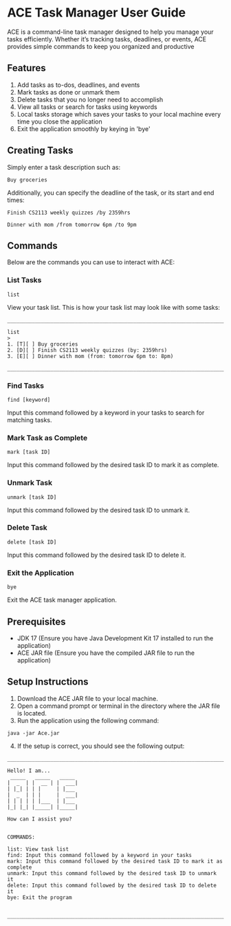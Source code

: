 # ACE Task Manager User Guide

ACE is a command-line task manager designed to help you manage your tasks efficiently. Whether it’s tracking tasks, deadlines, or events, ACE provides simple commands to keep you organized and productive


## Features

1. Add tasks as to-dos, deadlines, and events
2. Mark tasks as done or unmark them
3. Delete tasks that you no longer need to accomplish
4. View all tasks or search for tasks using keywords
5. Local tasks storage which saves your tasks to your local machine every time you close the application
6. Exit the application smoothly by keying in 'bye'


## Creating Tasks

Simply enter a task description such as:
```
Buy groceries
```

Additionally, you can specify the deadline of the task, or its start and end times:
```
Finish CS2113 weekly quizzes /by 2359hrs
```
```
Dinner with mom /from tomorrow 6pm /to 9pm
```

## Commands

Below are the commands you can use to interact with ACE:


### List Tasks
```
list
```  
View your task list. This is how your task list may look like with some tasks:
```
________________________________________________________________________________

list
>
1. [T][ ] Buy groceries
2. [D][ ] Finish CS2113 weekly quizzes (by: 2359hrs)
3. [E][ ] Dinner with mom (from: tomorrow 6pm to: 8pm)

________________________________________________________________________________
```

### Find Tasks
```
find [keyword]
```  
Input this command followed by a keyword in your tasks to search for matching tasks.

### Mark Task as Complete
```
mark [task ID]
```  
Input this command followed by the desired task ID to mark it as complete.

### Unmark Task
```
unmark [task ID]
```  
Input this command followed by the desired task ID to unmark it.

### Delete Task
```
delete [task ID]
```  
Input this command followed by the desired task ID to delete it.

### Exit the Application
```
bye
```  
Exit the ACE task manager application.


## Prerequisites

- JDK 17 (Ensure you have Java Development Kit 17 installed to run the application)
- ACE JAR file (Ensure you have the compiled JAR file to run the application)


## Setup Instructions

1. Download the ACE JAR file to your local machine.
2. Open a command prompt or terminal in the directory where the JAR file is located.
3. Run the application using the following command:
```
java -jar Ace.jar
```
4. If the setup is correct, you should see the following output:

```
________________________________________________________________________________

Hello! I am...
 _____   _____   _____
|  _  | |  __ | |  ___|
| |_| | | |     | |___ 
|  _  | | |     |  ___|
| | | | | |___  | |___
|_| |_| |_____| |_____|

How can I assist you?


COMMANDS: 

list: View task list
find: Input this command followed by a keyword in your tasks
mark: Input this command followed by the desired task ID to mark it as complete
unmark: Input this command followed by the desired task ID to unmark it
delete: Input this command followed by the desired task ID to delete it
bye: Exit the program


________________________________________________________________________________
```
